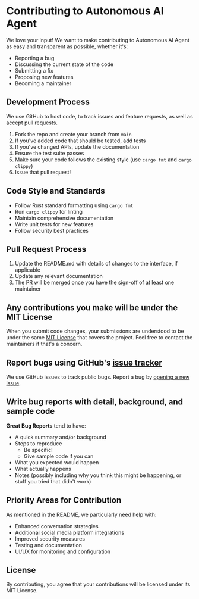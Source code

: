# Contributing to Autonomous AI Agent

We love your input! We want to make contributing to Autonomous AI Agent as easy and transparent as possible, whether it's:

- Reporting a bug
- Discussing the current state of the code
- Submitting a fix
- Proposing new features
- Becoming a maintainer

## Development Process

We use GitHub to host code, to track issues and feature requests, as well as accept pull requests.

1. Fork the repo and create your branch from `main`
2. If you've added code that should be tested, add tests
3. If you've changed APIs, update the documentation
4. Ensure the test suite passes
5. Make sure your code follows the existing style (use `cargo fmt` and `cargo clippy`)
6. Issue that pull request!

## Code Style and Standards

- Follow Rust standard formatting using `cargo fmt`
- Run `cargo clippy` for linting
- Maintain comprehensive documentation
- Write unit tests for new features
- Follow security best practices

## Pull Request Process

1. Update the README.md with details of changes to the interface, if applicable
2. Update any relevant documentation
3. The PR will be merged once you have the sign-off of at least one maintainer

## Any contributions you make will be under the MIT License
When you submit code changes, your submissions are understood to be under the same [MIT License](LICENSE) that covers the project. Feel free to contact the maintainers if that's a concern.

## Report bugs using GitHub's [issue tracker](https://github.com/btb-finance/Autonomous-AI-Agent/issues)
We use GitHub issues to track public bugs. Report a bug by [opening a new issue](https://github.com/btb-finance/Autonomous-AI-Agent/issues/new).

## Write bug reports with detail, background, and sample code

**Great Bug Reports** tend to have:

- A quick summary and/or background
- Steps to reproduce
  - Be specific!
  - Give sample code if you can
- What you expected would happen
- What actually happens
- Notes (possibly including why you think this might be happening, or stuff you tried that didn't work)

## Priority Areas for Contribution

As mentioned in the README, we particularly need help with:
- Enhanced conversation strategies
- Additional social media platform integrations
- Improved security measures
- Testing and documentation
- UI/UX for monitoring and configuration

## License
By contributing, you agree that your contributions will be licensed under its MIT License.
